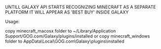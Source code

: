 UNTILL GALAXY API STARTS RECOGNIZING MINECRAFT AS A SEPARATE PLATFORM IT WILL APPEAR AS 'BEST BUY' INSIDE GALAXY 

Usage:

copy minecraft_macosx folder to ~/Library/Application Support/GOG.com/Galaxy/plugins/installed
or 
copy minecraft_windows folder to AppData\Local\GOG.com\Galaxy\plugins\installed 
